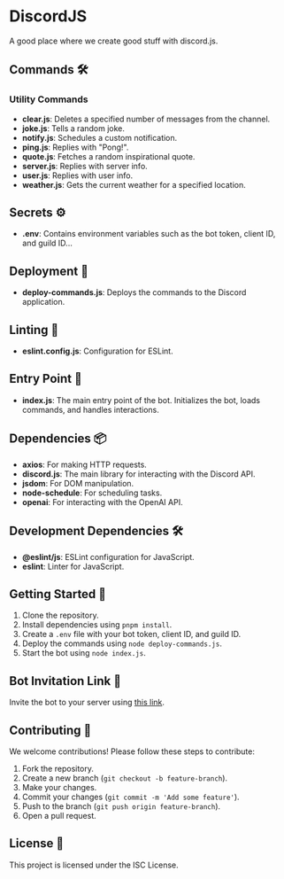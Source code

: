 # DiscordJS

A good place where we create good stuff with discord.js.

## Commands 🛠️

### Utility Commands

- **clear.js**: Deletes a specified number of messages from the channel.
- **joke.js**: Tells a random joke.
- **notify.js**: Schedules a custom notification.
- **ping.js**: Replies with "Pong!".
- **quote.js**: Fetches a random inspirational quote.
- **server.js**: Replies with server info.
- **user.js**: Replies with user info.
- **weather.js**: Gets the current weather for a specified location.

## Secrets ⚙️

- **.env**: Contains environment variables such as the bot token, client ID, and guild ID...

## Deployment 🚀

- **deploy-commands.js**: Deploys the commands to the Discord application.

## Linting 🧹

- **eslint.config.js**: Configuration for ESLint.

## Entry Point 🎯

- **index.js**: The main entry point of the bot. Initializes the bot, loads commands, and handles interactions.

## Dependencies 📦

- **axios**: For making HTTP requests.
- **discord.js**: The main library for interacting with the Discord API.
- **jsdom**: For DOM manipulation.
- **node-schedule**: For scheduling tasks.
- **openai**: For interacting with the OpenAI API.

## Development Dependencies 🛠️

- **@eslint/js**: ESLint configuration for JavaScript.
- **eslint**: Linter for JavaScript.

## Getting Started 🚀

1. Clone the repository.
2. Install dependencies using `pnpm install`.
3. Create a `.env` file with your bot token, client ID, and guild ID.
4. Deploy the commands using `node deploy-commands.js`.
5. Start the bot using `node index.js`.

## Bot Invitation Link 🔗

Invite the bot to your server using [this link](https://discord.com/oauth2/authorize?client_id=1341917262780698826&scope=bot&permissions=8).

## Contributing 🤝

We welcome contributions! Please follow these steps to contribute:

1. Fork the repository.
2. Create a new branch (`git checkout -b feature-branch`).
3. Make your changes.
4. Commit your changes (`git commit -m 'Add some feature'`).
5. Push to the branch (`git push origin feature-branch`).
6. Open a pull request.

## License 📄

This project is licensed under the ISC License.

